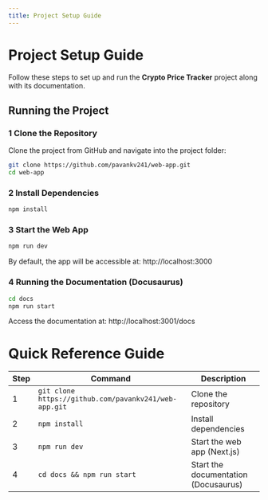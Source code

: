 ```yaml
---
title: Project Setup Guide
---
```


# Project Setup Guide

Follow these steps to set up and run the **Crypto Price Tracker** project along with its documentation.

##  Running the Project

### 1️ Clone the Repository  
Clone the project from GitHub and navigate into the project folder:

```sh
git clone https://github.com/pavankv241/web-app.git
cd web-app
```

### 2️ Install Dependencies
```sh
npm install
```

### 3 Start the Web App
```sh
npm run dev
```
By default, the app will be accessible at:
 http://localhost:3000

### 4 Running the Documentation (Docusaurus)
```sh
cd docs
npm run start
```

Access the documentation at:
http://localhost:3001/docs

#  Quick Reference Guide

| Step | Command | Description |
|------|---------|-------------|
| 1️ | `git clone https://github.com/pavankv241/web-app.git` | Clone the repository |
| 2️ | `npm install` | Install dependencies |
| 3️ | `npm run dev` | Start the web app (Next.js) |
| 4️ | `cd docs && npm run start` | Start the documentation (Docusaurus) |
